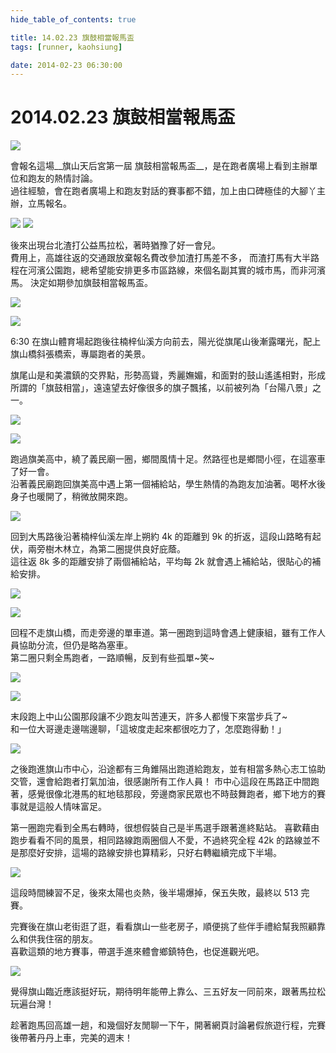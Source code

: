 ```yaml
---
hide_table_of_contents: true

title: 14.02.23 旗鼓相當報馬盃
tags: [runner, kaohsiung]

date: 2014-02-23 06:30:00
---
```


2014.02.23 旗鼓相當報馬盃
======================

![](https://lh6.googleusercontent.com/-NoXxfdRv398/Uwr_hxp-I_I/AAAAAAAACP8/WVtY_D0n434/w800-h600-no/140223_Screenshot.png)

會報名這場__旗山天后宮第一屆 旗鼓相當報馬盃__，是在跑者廣場上看到主辦單位和跑友的熱情討論。  
過往經驗，會在跑者廣場上和跑友對話的賽事都不錯，加上由口碑極佳的大腳丫主辦，立馬報名。

![](https://lh3.googleusercontent.com/-tMvF6BAEzlo/Uwr8WTnjUoI/AAAAAAAACMY/OrwtAM06u9g/w800-h553-no/140223_0556-522_%25E6%2597%2597%25E9%25BC%2593%25E7%259B%25B8%25E7%2595%25B6.jpg)
![](https://fbcdn-sphotos-c-a.akamaihd.net/hphotos-ak-ash3/t31/p180x540/1957777_667644359968168_175128963_o.jpg)

後來出現台北渣打公益馬拉松，著時猶豫了好一會兒。  
費用上，高雄往返的交通跟放棄報名費改參加渣打馬差不多，
而渣打馬有大半路程在河濱公園跑，總希望能安排更多市區路線，來個名副其實的城市馬，而非河濱馬。
決定如期參加旗鼓相當報馬盃。

![](https://lh6.googleusercontent.com/-Y78id3Je3dY/Uwr8Wq_DK8I/AAAAAAAACMk/Sc1OsL0AKE0/w800-h553-no/140223_0640-526_%25E6%2597%2597%25E9%25BC%2593%25E7%259B%25B8%25E7%2595%25B6.jpg)

![](https://lh3.googleusercontent.com/-E6wtBnZZRlM/Uwr8WiiuIkI/AAAAAAAACMg/A_dz223T6OI/w800-h553-no/140223_0641-532_%25E6%2597%2597%25E9%25BC%2593%25E7%259B%25B8%25E7%2595%25B6.jpg)

6:30 在旗山體育場起跑後往楠梓仙溪方向前去，陽光從旗尾山後漸露曙光，配上旗山橋斜張橋索，專屬跑者的美景。

旗尾山是和美濃鎮的交界點，形勢高聳，秀麗嫵媚，和面對的鼓山遙遙相對，形成所謂的「旗鼓相當」，遠遠望去好像很多的旗子飄搖，以前被列為「台陽八景」之一。

![](https://lh4.googleusercontent.com/-tlVrDsi7L8A/Uwr8XrMljoI/AAAAAAAACM0/rT9-eqyPRAk/w553-h800-no/140223_0651-537_%25E6%2597%2597%25E9%25BC%2593%25E7%259B%25B8%25E7%2595%25B6.jpg)

![](https://lh5.googleusercontent.com/-qai3biMkdZU/Uwr8YLsubEI/AAAAAAAACNE/s9unR6Yx6Jg/w800-h553-no/140223_0651-539_%25E6%2597%2597%25E9%25BC%2593%25E7%259B%25B8%25E7%2595%25B6.jpg)

跑過旗美高中，繞了義民廟一圈，鄉間風情十足。然路徑也是鄉間小徑，在這塞車了好一會。  
沿著義民廟跑回旗美高中遇上第一個補給站，學生熱情的為跑友加油著。喝杯水後身子也暖開了，稍微放開來跑。

![](https://lh6.googleusercontent.com/-lfN_dUHyags/Uwr8YSxIfdI/AAAAAAAACNA/p3E9HnalpKw/w800-h553-no/140223_0703-544_%25E6%2597%2597%25E9%25BC%2593%25E7%259B%25B8%25E7%2595%25B6.jpg)

回到大馬路後沿著楠梓仙溪左岸上朔約 4k 的距離到 9k 的折返，這段山路略有起伏，兩旁樹木林立，為第二圈提供良好庇蔭。  
這往返 8k 多的距離安排了兩個補給站，平均每 2k 就會遇上補給站，很貼心的補給安排。

![](https://lh4.googleusercontent.com/-mrD7p0-YVVY/Uwr8ZUhsKlI/AAAAAAAACNU/PXymAAfBJX8/w800-h553-no/140223_0801-551_%25E6%2597%2597%25E9%25BC%2593%25E7%259B%25B8%25E7%2595%25B6.jpg)

![](https://lh6.googleusercontent.com/-QM1X1EBsYrk/Uwr8ZpAfG0I/AAAAAAAACNg/EeM2KOEqbYY/w800-h553-no/140223_0803-554_%25E6%2597%2597%25E9%25BC%2593%25E7%259B%25B8%25E7%2595%25B6.jpg)

回程不走旗山橋，而走旁邊的單車道。第一圈跑到這時會遇上健康組，雖有工作人員協助分流，但仍是略為塞車。  
第二圈只剩全馬跑者，一路順暢，反到有些孤單~笑~

![](https://lh5.googleusercontent.com/-Y81yQLTTZIw/Uwr8aJegtEI/AAAAAAAACNc/bLgTNt894W4/w800-h553-no/140223_0835-558_%25E6%2597%2597%25E9%25BC%2593%25E7%259B%25B8%25E7%2595%25B6.jpg)

![](https://lh3.googleusercontent.com/-lIg9PbJff2k/Uwr8cO9t4cI/AAAAAAAACN8/VQeuAJZtENI/w553-h800-no/140223_0843-568_%25E6%2597%2597%25E9%25BC%2593%25E7%259B%25B8%25E7%2595%25B6.jpg)

末段跑上中山公園那段讓不少跑友叫苦連天，許多人都慢下來當步兵了~  
和一位大哥邊走邊喘邊聊，「這坡度走起來都很吃力了，怎麼跑得動！」

![](https://lh3.googleusercontent.com/-09ZQOKTELus/Uwr8c0EjPYI/AAAAAAAACOE/vjF89mDDeaE/w800-h553-no/140223_0856-571_%25E6%2597%2597%25E9%25BC%2593%25E7%259B%25B8%25E7%2595%25B6.jpg)

之後跑進旗山市中心，沿途都有三角錐隔出跑道給跑友，並有相當多熱心志工協助交管，還會給跑者打氣加油，很感謝所有工作人員！
市中心這段在馬路正中間跑著，感覺很像北港馬的紅地毯那段，旁邊商家民眾也不時鼓舞跑者，鄉下地方的賽事就是這般人情味富足。

第一圈跑完看到全馬右轉時，很想假裝自己是半馬選手跟著進終點站。
喜歡藉由跑步看看不同的風景，相同路線跑兩圈個人不愛，不過終究全程 42k 的路線並不是那麼好安排，這場的路線安排也算精彩，只好右轉繼續完成下半場。

![](https://lh3.googleusercontent.com/-3S7gqaK4ZB8/Uwr8dalFFLI/AAAAAAAACOM/Pga4_yisBzw/w553-h800-no/140223_1151-575_%25E6%2597%2597%25E9%25BC%2593%25E7%259B%25B8%25E7%2595%25B6.jpg)

這段時間練習不足，後來太陽也炎熱，後半場爆掉，保五失敗，最終以 513 完賽。

完賽後在旗山老街逛了逛，看看旗山一些老房子，順便挑了些伴手禮給幫我照顧靠么和供我住宿的朋友。  
喜歡這類的地方賽事，帶選手進來體會鄉鎮特色，也促進觀光吧。

![](https://lh6.googleusercontent.com/-_Pshge65oUQ/Uwr8ddPUgyI/AAAAAAAACOQ/jlugEGbfULs/s600-no/140223_1534-578_%25E6%2597%2597%25E9%25BC%2593%25E7%259B%25B8%25E7%2595%25B6.jpg)

覺得旗山臨近應該挺好玩，期待明年能帶上靠么、三五好友一同前來，跟著馬拉松玩遍台灣！

趁著跑馬回高雄一趟，和幾個好友閒聊一下午，開著網頁討論暑假旅遊行程，完賽後帶著丹丹上車，完美的週末！
